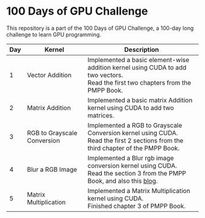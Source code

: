 # 100 Days of GPU Challenge
This repository is a part of the 100 Days of GPU Challenge, a 100-day long challenge to learn GPU programming.

| Day | Kernel | Description |
| --- | ------ | ---------------------- |
| 1 | Vector Addition | Implemented a basic element-wise addition kernel using CUDA to add two vectors. <br /> Read the first two chapters from the PMPP Book. |
| 2 | Matrix Addition | Implemented a basic matrix Addition kernel using CUDA to add two matrices. |
| 3 | RGB to Grayscale Conversion | Implemented a RGB to Grayscale Conversion kernel using CUDA. <br /> Read the first 2 sections from the third chapter of the PMPP Book. |
| 4 | Blur a RGB Image | Implemented a Blur rgb image conversion kernel using CUDA. <br /> Read the section 3 from the PMPP Book, and also this [blog](https://michalpitr.substack.com/p/gpu-programming). |
| 5 | Matrix Multiplication | Implemented a Matrix Multiplication kernel using CUDA.<br />  Finished chapter 3 of PMPP Book. |